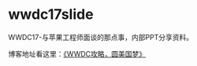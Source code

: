 # wwdc17slide
WWDC17-与苹果工程师面谈的那点事，内部PPT分享资料。

博客地址看这里：[《WWDC攻略，圆美国梦》](http://www.jianshu.com/p/d7efb255d73e)

